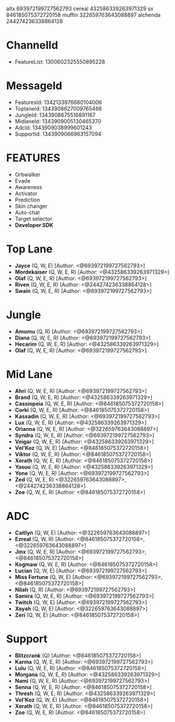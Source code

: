 altx  693972199727562793
cereal  432586339263971329
sx   846185075372720158
muffin  322659763643088897
alchenda 244274236338864128

# ChannelId

- FeatureList: 1300602325550895228

# MessageId

- FeaturesId: 1342133976680104006
- ToplaneId: 1343908627009765466
- JungleId: 1343908675516891167
- MidlaneId: 1343909005130465370
- AdcId: 1343909038999601243
- SupportId: 1343909066963157094

# FEATURES

- Orbwalker
- Evade
- Awareness
- Activator
- Prediction
- Skin changer
- Auto-chat
- Target selector
- **Developer SDK**

# Top Lane

- **Jayce** (Q, W, E) [Author: <@693972199727562793>]
- **Mordekaiser** (Q, W, E, R) [Author: <@432586339263971329>]
- **Olaf** (Q, W, E, R) [Author: <@693972199727562793>]
- **Riven** (Q, W, E, R) [Author: <@244274236338864128>]
- **Swain** (Q, W, E, R) [Author: <@693972199727562793>]

# Jungle

- **Amumu** (Q, R) [Author: <@693972199727562793>]
- **Diana** (Q, W, E, R) [Author: <@693972199727562793>]
- **Hecarim** (Q, W, E, R) [Author: <@432586339263971329>]
- **Olaf** (Q, W, E, R) [Author: <@693972199727562793>]

# Mid Lane

- **Ahri** (Q, W, E, R) [Author: <@693972199727562793>]
- **Brand** (Q, W, E, R) [Author: <@432586339263971329>]
- **Cassiopeia** (Q, W, E, R) [Author: <@846185075372720158>]
- **Corki** (Q, W, E, R) [Author: <@846185075372720158>]
- **Kassadin** (Q, W, E, R) [Author: <@693972199727562793>]
- **Lux** (Q, W, E, R) [Author: <@432586339263971329>]
- **Orianna** (Q, W, E, R) [Author: <@322659763643088897>]
- **Syndra** (Q, W, E, R) [Author: <@693972199727562793>]
- **Veigar** (Q, W, E, R) [Author: <@432586339263971329>]
- **Vel'Koz** (Q, W, E) [Author: <@846185075372720158>]
- **Viktor** (Q, W, E, R) [Author: <@846185075372720158>]
- **Xerath** (Q, W, E, R) [Author: <@846185075372720158>]
- **Yasuo** (Q, W, E, R) [Author: <@432586339263971329>]
- **Yone** (Q, W, E, R) [Author: <@693972199727562793>]
- **Zed** (Q, W, E, R) <@322659763643088897>, <@244274236338864128>]
- **Zoe** (Q, W, E, R) [Author: <@846185075372720158>]

# ADC

- **Caitlyn** (Q, W, E) [Author: <@322659763643088897>]
- **Ezreal** (Q, W, R) [Author: <@846185075372720158>, <@322659763643088897>]
- **Jinx** (Q, W, E, R) [Author: <@693972199727562793>, <@846185075372720158>]
- **Kogmaw** (Q, W, E, R) [Author: <@846185075372720158>]
- **Lucian** (Q, W, E) [Author: <@693972199727562793>]
- **Miss Fortune** (Q, W, E) [Author: <@693972199727562793>, <@846185075372720158>]
- **Nilah** (Q, R) [Author: <@693972199727562793>]
- **Samira** (Q, W, E, R) [Author: <@693972199727562793>]
- **Twitch** (Q, W, E) [Author: <@693972199727562793>]
- **Xayah** (Q, W, E) [Author: <@322659763643088897>]
- **Zeri** (Q, W, E) [Author: <@846185075372720158>]

# Support

- **Blitzcrank** (Q) [Author: <@846185075372720158>]
- **Karma** (Q, W, E, R) [Author: <@693972199727562793>]
- **Lulu** (Q, W, E, R) [Author: <@846185075372720158>]
- **Morgana** (Q, W, E, R) [Author: <@432586339263971329>]
- **Nami** (Q, W, E, R) [Author: <@693972199727562793>]
- **Senna** (Q, W, E, R) [Author: <@846185075372720158>]
- **Thresh** (Q, W, E, R) [Author: <@432586339263971329>]
- **Vel'Koz** (Q, W, E) [Author: <@846185075372720158>]
- **Xerath** (Q, W, E, R) [Author: <@846185075372720158>]
- **Zoe** (Q, W, E, R) [Author: <@846185075372720158>]
